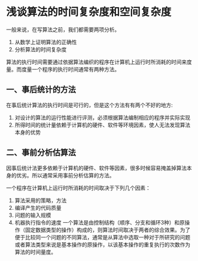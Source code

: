 # 浅谈算法的时间复杂度和空间复杂度

一般来说，在写算法之前，我们都需要两项分析。
1. 从数学上证明算法的正确性
2. 分析算法的时间复杂度

算法的执行时间需要通过依据算法编织的程序在计算机上运行时所消耗的时间来度量。而度量一个程序的执行时间通常有两种方法。

## 一、事后统计的方法
在事后统计算法的执行时间是可行的，但是这个方法有有两个不好的地方:
1. 对设计的算法的运行性能进行评测，必须根据算法编制相应的程序并实际实现
2. 所得时间的统计量依赖于计算机的硬件、软件等环境因素，使人无法发现算法本身的优势


## 二、事前分析估算法

因事后统计法更多依赖于计算机的硬件、软件等因素，很多时候容易掩盖掉算法本身的优劣。所以通常采用事前分析估算的方法。  

一个程序在计算机上运行时所消耗的时间取决于下列几个因素：
1. 算法采用的策略，方法
2. 编译产生的代码质量
3. 问题的输入规模
4. 机器执行指令的速度
一个算法是由控制结构（顺序、分支和循环3种）和原操作（固定数据类型的操作）构成的，则算法时间取决于两者的综合效果。为了便于比较同一个问题的不同算法，通常是从算法中选取一种对于所研究的问题或者算法类型来说是基本操作的原操作，以该基本操作的重复执行的次数作为算法的时间量度。
